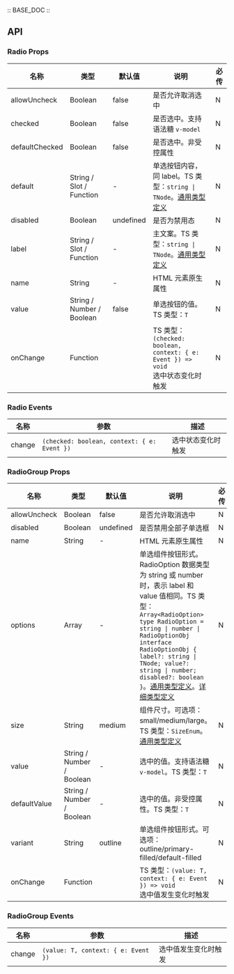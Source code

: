 :: BASE_DOC ::

## API

### Radio Props

名称 | 类型 | 默认值 | 说明 | 必传
-- | -- | -- | -- | --
allowUncheck | Boolean | false | 是否允许取消选中 | N
checked | Boolean | false | 是否选中。支持语法糖 `v-model` | N
defaultChecked | Boolean | false | 是否选中。非受控属性 | N
default | String / Slot / Function | - | 单选按钮内容，同 label。TS 类型：`string \| TNode`。[通用类型定义](https://github.com/Tencent/tdesign-vue/blob/develop/src/common.ts) | N
disabled | Boolean | undefined | 是否为禁用态 | N
label | String / Slot / Function | - | 主文案。TS 类型：`string \| TNode`。[通用类型定义](https://github.com/Tencent/tdesign-vue/blob/develop/src/common.ts) | N
name | String | - | HTML 元素原生属性 | N
value | String / Number / Boolean | false | 单选按钮的值。TS 类型：`T` | N
onChange | Function |  | TS 类型：`(checked: boolean, context: { e: Event }) => void`<br/>选中状态变化时触发 | N

### Radio Events

名称 | 参数 | 描述
-- | -- | --
change | `(checked: boolean, context: { e: Event })` | 选中状态变化时触发

### RadioGroup Props

名称 | 类型 | 默认值 | 说明 | 必传
-- | -- | -- | -- | --
allowUncheck | Boolean | false | 是否允许取消选中 | N
disabled | Boolean | undefined | 是否禁用全部子单选框 | N
name | String | - | HTML 元素原生属性 | N
options | Array | - | 单选组件按钮形式。RadioOption 数据类型为 string 或 number 时，表示 label 和 value 值相同。TS 类型：`Array<RadioOption>` `type RadioOption = string \| number \| RadioOptionObj` `interface RadioOptionObj { label?: string \| TNode; value?: string \| number; disabled?: boolean }`。[通用类型定义](https://github.com/Tencent/tdesign-vue/blob/develop/src/common.ts)。[详细类型定义](https://github.com/Tencent/tdesign-vue/tree/develop/src/radio/type.ts) | N
size | String | medium | 组件尺寸。可选项：small/medium/large。TS 类型：`SizeEnum`。[通用类型定义](https://github.com/Tencent/tdesign-vue/blob/develop/src/common.ts) | N
value | String / Number / Boolean | - | 选中的值。支持语法糖 `v-model`。TS 类型：`T` | N
defaultValue | String / Number / Boolean | - | 选中的值。非受控属性。TS 类型：`T` | N
variant | String | outline | 单选组件按钮形式。可选项：outline/primary-filled/default-filled | N
onChange | Function |  | TS 类型：`(value: T, context: { e: Event }) => void`<br/>选中值发生变化时触发 | N

### RadioGroup Events

名称 | 参数 | 描述
-- | -- | --
change | `(value: T, context: { e: Event })` | 选中值发生变化时触发
